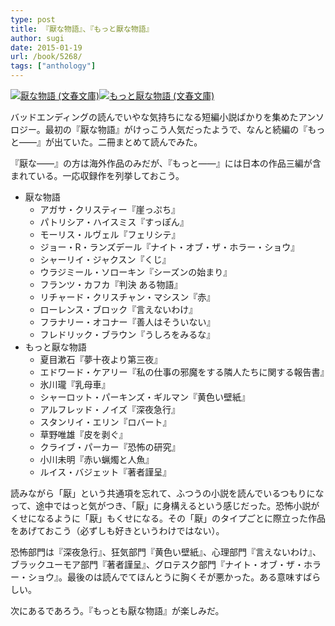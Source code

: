 ```yaml
---
type: post
title: 『厭な物語』、『もっと厭な物語』
author: sugi
date: 2015-01-19
url: /book/5268/
tags: ["anthology"]
---
```

<a href="http://www.amazon.co.jp/exec/obidos/ASIN/4167812150/chezsugi-22/ref=nosim/" onclick="_gaq.push(['_trackEvent', 'outbound-article', 'http://www.amazon.co.jp/exec/obidos/ASIN/4167812150/chezsugi-22/ref=nosim/', '']);" name="amazletlink" target="_blank"><img src="http://i0.wp.com/ecx.images-amazon.com/images/I/41cBbimGPWL._SL160_.jpg?w=660" alt="厭な物語 (文春文庫)" class="alignleft"  data-recalc-dims="1" /></a><a href="http://www.amazon.co.jp/exec/obidos/ASIN/4167900467/chezsugi-22/ref=nosim/" onclick="_gaq.push(['_trackEvent', 'outbound-article', 'http://www.amazon.co.jp/exec/obidos/ASIN/4167900467/chezsugi-22/ref=nosim/', '']);" name="amazletlink" target="_blank"><img src="http://i2.wp.com/ecx.images-amazon.com/images/I/51SUBumLz3L._SL160_.jpg?w=660" alt="もっと厭な物語 (文春文庫)" class="alignleft"  data-recalc-dims="1" /></a>

バッドエンディングの読んでいやな気持ちになる短編小説ばかりを集めたアンソロジー。最初の『厭な物語』がけっこう人気だったようで、なんと続編の『もっと——』が出ていた。二冊まとめて読んでみた。

『厭な——』の方は海外作品のみだが、『もっと——』には日本の作品三編が含まれている。一応収録作を列挙しておこう。

- 厭な物語 
  - アガサ・クリスティー『崖っぷち』
  - パトリシア・ハイスミス『すっぽん』
  - モーリス・ルヴェル『フェリシテ』
  - ジョー・R・ランズデール『ナイト・オブ・ザ・ホラー・ショウ』
  - シャーリイ・ジャクスン『くじ』
  - ウラジミール・ソローキン『シーズンの始まり』
  - フランツ・カフカ『判決 ある物語』
  - リチャード・クリスチャン・マシスン『赤』
  - ローレンス・ブロック『言えないわけ』
  - フラナリー・オコナー『善人はそういない』
  - フレドリック・ブラウン『うしろをみるな』
- もっと厭な物語 
  - 夏目漱石『夢十夜より第三夜』
  - エドワード・ケアリー『私の仕事の邪魔をする隣人たちに関する報告書』
  - 氷川瓏『乳母車』
  - シャーロット・パーキンズ・ギルマン『黄色い壁紙』
  - アルフレッド・ノイズ『深夜急行』
  - スタンリイ・エリン『ロバート』
  - 草野唯雄『皮を剥ぐ』
  - クライブ・パーカー『恐怖の研究』
  - 小川未明『赤い蝋燭と人魚』
  - ルイス・バジェット『著者謹呈』

読みながら「厭」という共通項を忘れて、ふつうの小説を読んでいるつもりになって、途中ではっと気がつき、「厭」に身構えるという感じだった。恐怖小説がくせになるように「厭」もくせになる。その「厭」のタイプごとに際立った作品をあげておこう（必ずしも好きというわけではない）。

恐怖部門は『深夜急行』、狂気部門『黄色い壁紙』、心理部門『言えないわけ』、ブラックユーモア部門『著者謹呈』、グロテスク部門『ナイト・オブ・ザ・ホラー・ショウ』。最後のは読んでてほんとうに胸くそが悪かった。ある意味すばらしい。

次にあるであろう。『もっとも厭な物語』が楽しみだ。